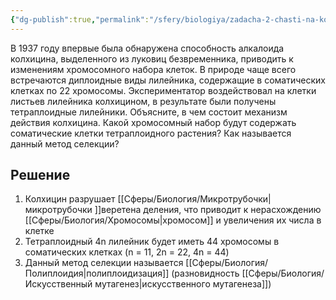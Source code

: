 ```yaml
---
{"dg-publish":true,"permalink":"/sfery/biologiya/zadacha-2-chasti-na-kolhiczin/","tags":["Генетика"]}
---
```


В 1937 году впервые была обнаружена способность алкалоида колхицина, выделенного из луковиц безвременника, приводить к изменениям хромосомного набора клеток. В природе чаще всего встречаются диплоидные виды лилейника, содержащие в соматических клетках по 22
хромосомы. Экспериментатор воздействовал на клетки листьев лилейника колхицином, в результате были получены тетраплоидные лилейники.
Объясните, в чем состоит механизм действия колхицина. Какой хромосомный набор будут содержать соматические клетки тетраплоидного растения? Как называется данный метод селекции?
## Решение
1. Колхицин разрушает [[Сферы/Биология/Микротрубочки\|микротрубочки ]]веретена деления, что приводит к нерасхождению [[Сферы/Биология/Хромосомы\|хромосом]] и увеличения их числа в клетке 
2. Тетраплоидный 4n лилейник будет иметь 44 хромосомы в соматических клетках (n = 11, 2n = 22, 4n = 44)
3. Данный метод селекции называется [[Сферы/Биология/Полиплоидия\|полиплоидизация]] (разновидность [[Сферы/Биология/Искусственный мутагенез\|искусственного мутагенеза]])